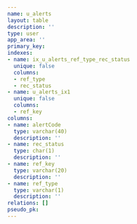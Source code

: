 ```yaml
---
name: u_alerts
layout: table
description: ''
type: user
app_area: ''
primary_key: 
indexes:
- name: ix_u_alerts_ref_type_rec_status
  unique: false
  columns:
  - ref_type
  - rec_status
- name: u_alerts_ix1
  unique: false
  columns:
  - ref_key
columns:
- name: alertCode
  type: varchar(40)
  description: ''
- name: rec_status
  type: char(1)
  description: ''
- name: ref_key
  type: varchar(20)
  description: ''
- name: ref_type
  type: varchar(1)
  description: ''
relations: []
pseudo_pk: 
---
```


